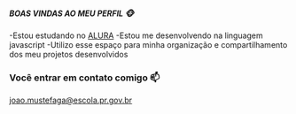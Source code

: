 ##### BOAS VINDAS AO MEU PERFIL 🐵

-Estou estudando no [ALURA](https//:www.alura.com.br)
-Estou me desenvolvendo na linguagem javascript
-Utilizo esse espaço para minha organização e compartilhamento dos meu projetos desenvolvidos


### Você entrar em contato comigo 📫

joao.mustefaga@escola.pr.gov.br



